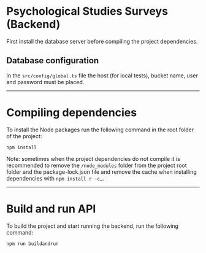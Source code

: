 # Psychological Studies Surveys (Backend)

First install the database server before compiling the project dependencies.

## Database configuration

In the `src/config/global.ts` file the host (for local tests), bucket name, user and password must be placed.

___

# Compiling dependencies
To install the Node packages run the following command in the root folder of the project:

    npm install

Note: sometimes when the project dependencies do not compile it is recommended to remove the `/node_modules` folder from the project root folder and the package-lock.json file and remove the cache when installing dependencies with `npm install r -c`_.

___

# Build and run API
To build the project and start running the backend, run the following command:

    npm run buildandrun